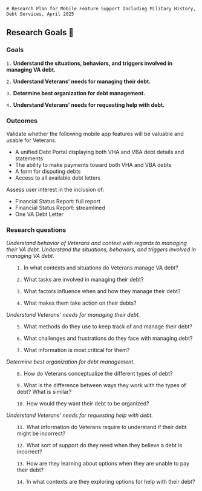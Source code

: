 	# Research Plan for Mobile Feature Support Including Military History, Debt Services, April 2025

## Research Goals 🥅	

### Goals

`1.` **Understand the situations, behaviors, and triggers involved in managing VA debt.**

`2.` **Understand Veterans’ needs for managing their debt.**

`3.` **Determine best organization for debt management.** 

`4.` **Understand Veterans’ needs for requesting help with debt.**
  
### Outcomes

Validate whether the following mobile app features will be valuable and usable for Veterans.
* A unified Debt Portal displaying both VHA and VBA debt details and statements
* The ability to make payments toward both VHA and VBA debts
* A form for disputing debts
* Access to all available debt letters

Assess user interest in the inclusion of:
* Financial Status Report: full report
* Financial Status Report: streamlined
* One VA Debt Letter




### Research questions

_Understand behavior of Veterans and context with regards to managing their VA debt. Understand the situations, behaviors, and triggers involved in managing VA debt._
<div style="margin-left: 28px;">

`1.` In what contexts and situations do Veterans manage VA debt?

`2.` What tasks are involved in managing their debt?

`3.` What factors influence when and how they manage their debt?

`4.` What makes them take action on their debts?
</div>

_Understand Veterans’ needs for managing their debt._
<div style="margin-left: 28px;">

`5.` What methods do they use to keep track of and manage their debt?

`6.` What challenges and frustrations do they face with managing debt?

`7.` What information is most critical for them?
</div>

_Determine best organization for debt management._
<div style="margin-left: 28px;">

`8.` How do Veterans conceptualize the different types of debt?

`9.` What is the difference between ways they work with the types of debt? What is similar?

`10.` How would they want their debt to be organized?
</div>

_Understand Veterans’ needs for requesting help with debt._
<div style="margin-left: 28px;">

`11.` What information do Veterans require to understand if their debt might be incorrect?

`12.` What sort of support do they need when they believe a debt is incorrect?

`13.` How are they learning about options when they are unable to pay their debt?

`14.` In what contexts are they exploring options for help with their debt?
</div>

